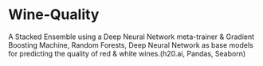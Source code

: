 # Wine-Quality
A Stacked Ensemble using a Deep Neural Network meta-trainer &amp; Gradient Boosting Machine, Random Forests, Deep Neural Network as base models for predicting the quality of red & white wines.(h20.ai, Pandas, Seaborn)
